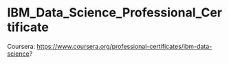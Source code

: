 # IBM_Data_Science_Professional_Certificate
Coursera: https://www.coursera.org/professional-certificates/ibm-data-science?
